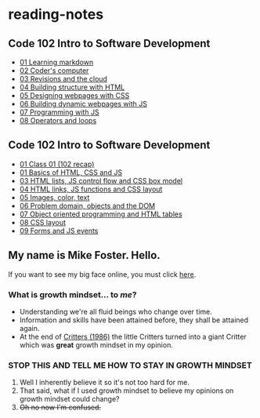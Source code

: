 # reading-notes

## Code 102 Intro to Software Development

- [01 Learning markdown](./Code102-reading-notes/01-learning-markdown.md)
- [02 Coder's computer](./Code102-reading-notes/02-coders-computer)
- [03 Revisions and the cloud](./Code102-reading-notes/03-revisions-and-the-cloud)
- [04 Building structure with HTML](./Code102-reading-notes/04-structure-with-html)
- [05 Designing webpages with CSS](./Code102-reading-notes/05-design-with-css)
- [06 Building dynamic webpages with JS](./Code102-reading-notes/06-dynamic-pages-with-javascript)
- [07 Programming with JS](./Code102-reading-notes/07-programming-with-javascript)
- [08 Operators and loops](./Code102-reading-notes/08-operators-and-loops)

## Code 102 Intro to Software Development

- [01 Class 01 (102 recap)](./Code201-reading-notes/01-class-01)
- [01 Basics of HTML, CSS and JS](./Code201-reading-notes/02-basics-of-HTML-css-js.md)
- [03 HTML lists, JS control flow and CSS box model](./Code201-reading-notes/03-html-lists-js-control-flow-css-box-model.md)
- [04 HTML links, JS functions and CSS layout](./Code201-reading-notes/04-html-links-js-functions-css-layout.md)
- [05 Images, color, text](./Code201-reading-notes/05-images-color-text.md)
- [06 Problem domain, objects and the DOM](./Code201-reading-notes/06-problem-domain-objects-and-dom.md)
- [07 Object oriented programming and HTML tables](./Code201-reading-notes/07-object-oriented-programming-html-tables.md)
- [08 CSS layout](./Code201-reading-notes/08-css-layout.md)
- [09 Forms and JS events](./Code201-reading-notes/09-forms-and-js-events.md)

## My name is Mike Foster. Hello.

If you want to see my big face online, you must click [here](./about).

### What is growth mindset... to _me_?

- Understanding we're all fluid beings who change over time.
- Information and skills have been attained before, they shall be attained again.
- At the end of [Critters (1986)](https://www.imdb.com/title/tt0090887/) the little Critters turned into a giant Critter which was **great** growth mindset in my opinion.

### STOP THIS AND TELL ME HOW TO STAY IN GROWTH MINDSET

1. Well I inherently believe it so it's not too hard for me.
2. That said, what if I used growth mindset to believe my opinions on growth mindset could change?
3. ~~Oh no now I'm confused.~~
